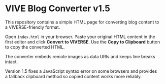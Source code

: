 
# VIVE Blog Converter v1.5


This repository contains a simple HTML page for converting blog content to a VIVERSE-friendly format.

Open `index.html` in your browser. Paste your original HTML content in the first editor and click **Convert to VIVERSE**. Use the **Copy to Clipboard** button to copy the converted HTML.

The converter embeds remote images as data URIs and keeps line breaks intact.

Version 1.5 fixes a JavaScript syntax error on some browsers and provides a
fallback clipboard method so copied content works more reliably.

